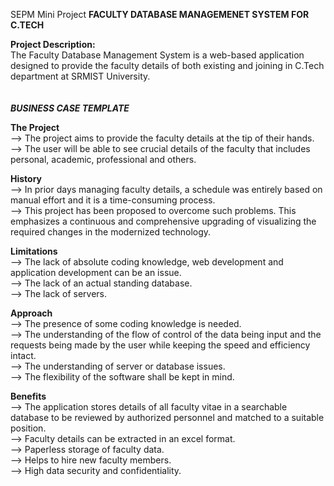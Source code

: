 SEPM Mini Project
**FACULTY DATABASE MANAGEMENET SYSTEM FOR C.TECH**

**Project Description:** <br>
The Faculty Database Management System is a web-based application designed to provide the faculty details of both existing and joining in C.Tech department at SRMIST University. <br>
 <br>
  <br>
_**BUSINESS CASE TEMPLATE**_

**The Project** <br>
--> The project aims to provide the faculty details at the tip of their hands. <br>
--> The user will be able to see crucial details of the faculty that includes personal, academic, professional and others. <br>

**History** <br>
--> In prior days managing faculty details, a schedule was entirely based on manual effort and it is a time-consuming process. <br>
--> This project has been proposed to overcome such problems. This emphasizes a continuous and comprehensive upgrading of visualizing the required changes in the modernized technology. <br>

**Limitations** <br>
--> The lack of absolute coding knowledge, web development and application development can be an issue. <br>
--> The lack of an actual standing database. <br>
--> The lack of servers. <br>

**Approach** <br>
--> The presence of some coding knowledge is needed. <br>
--> The understanding of the flow of control of the data being input and the requests being made by the user while keeping the speed and efficiency intact. <br>
--> The understanding of server or database issues. <br>
--> The flexibility of the software shall be kept in mind. <br>

**Benefits** <br>
--> The application stores details of all faculty vitae in a searchable database to be reviewed by authorized personnel and matched to a suitable position. <br>
--> Faculty details can be extracted in an excel format. <br>
--> Paperless storage of faculty data. <br>
--> Helps to hire new faculty members. <br>
--> High data security and confidentiality. <br>
